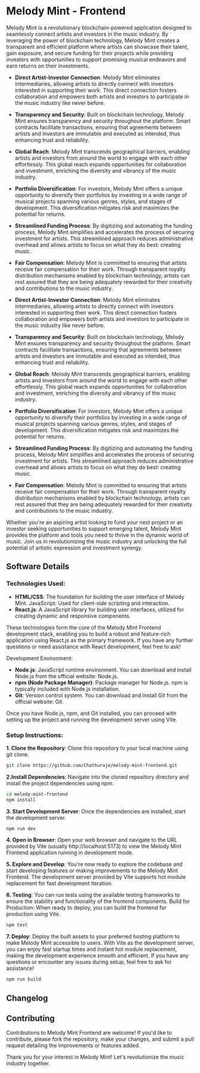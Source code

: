 # Melody Mint - Frontend

Melody Mint is a revolutionary blockchain-powered application designed to seamlessly connect artists and investors in the music industry. By leveraging the power of blockchain technology, Melody Mint creates a transparent and efficient platform where artists can showcase their talent, gain exposure, and secure funding for their projects while providing investors with opportunities to support promising musical endeavors and earn returns on their investments.

- **Direct Artist-Investor Connection**: Melody Mint eliminates intermediaries, allowing artists to directly connect with investors interested in supporting their work. This direct connection fosters collaboration and empowers both artists and investors to participate in the music industry like never before.

- **Transparency and Security**: Built on blockchain technology, Melody Mint ensures transparency and security throughout the platform. Smart contracts facilitate transactions, ensuring that agreements between artists and investors are immutable and executed as intended, thus enhancing trust and reliability.

- **Global Reach**: Melody Mint transcends geographical barriers, enabling artists and investors from around the world to engage with each other effortlessly. This global reach expands opportunities for collaboration and investment, enriching the diversity and vibrancy of the music industry.

- **Portfolio Diversification**: For investors, Melody Mint offers a unique opportunity to diversify their portfolios by investing in a wide range of musical projects spanning various genres, styles, and stages of development. This diversification mitigates risk and maximizes the potential for returns.

- **Streamlined Funding Process**: By digitizing and automating the funding process, Melody Mint simplifies and accelerates the process of securing investment for artists. This streamlined approach reduces administrative overhead and allows artists to focus on what they do best: creating music.

- **Fair Compensation**: Melody Mint is committed to ensuring that artists receive fair compensation for their work. Through transparent royalty distribution mechanisms enabled by blockchain technology, artists can rest assured that they are being adequately rewarded for their creativity and contributions to the music industry.

- **Direct Artist-Investor Connection**: Melody Mint eliminates intermediaries, allowing artists to directly connect with investors interested in supporting their work. This direct connection fosters collaboration and empowers both artists and investors to participate in the music industry like never before.

- **Transparency and Security**: Built on blockchain technology, Melody Mint ensures transparency and security throughout the platform. Smart contracts facilitate transactions, ensuring that agreements between artists and investors are immutable and executed as intended, thus enhancing trust and reliability.

- **Global Reach**: Melody Mint transcends geographical barriers, enabling artists and investors from around the world to engage with each other effortlessly. This global reach expands opportunities for collaboration and investment, enriching the diversity and vibrancy of the music industry.

- **Portfolio Diversification**: For investors, Melody Mint offers a unique opportunity to diversify their portfolios by investing in a wide range of musical projects spanning various genres, styles, and stages of development. This diversification mitigates risk and maximizes the potential for returns.

- **Streamlined Funding Process**: By digitizing and automating the funding process, Melody Mint simplifies and accelerates the process of securing investment for artists. This streamlined approach reduces administrative overhead and allows artists to focus on what they do best: creating music.

- **Fair Compensation**: Melody Mint is committed to ensuring that artists receive fair compensation for their work. Through transparent royalty distribution mechanisms enabled by blockchain technology, artists can rest assured that they are being adequately rewarded for their creativity and contributions to the music industry.

Whether you're an aspiring artist looking to fund your next project or an investor seeking opportunities to support emerging talent, Melody Mint provides the platform and tools you need to thrive in the dynamic world of music. Join us in revolutionizing the music industry and unlocking the full potential of artistic expression and investment synergy.

## Software Details

### Technologies Used:

- **HTML/CSS**: The foundation for building the user interface of Melody Mint.
  JavaScript: Used for client-side scripting and interaction.
- **React.js**: A JavaScript library for building user interfaces, utilized for creating dynamic and responsive components.

These technologies form the core of the Melody Mint Frontend development stack, enabling you to build a robust and feature-rich application using React.js as the primary framework. If you have any further questions or need assistance with React development, feel free to ask!

Development Environment:

- **Node.js**: JavaScript runtime environment. You can download and install Node.js from the official website: Node.js.
- **npm (Node Package Manager)**: Package manager for Node.js. npm is typically included with Node.js installation.
- **Git**: Version control system. You can download and install Git from the official website: Git.

Once you have Node.js, npm, and Git installed, you can proceed with setting up the project and running the development server using Vite.

### Setup Instructions:

**1. Clone the Repository**: Clone this repository to your local machine using git clone.

```bash
git clone https://github.com/Chathuraje/melody-mint-frontend.git
```

**2.Install Dependencies**: Navigate into the cloned repository directory and install the project dependencies using npm.

```bash
cd melody-mint-frontend
npm install
```

**3. Start Development Server**: Once the dependencies are installed, start the development server.

```bash
npm run dev
```

**4. Open in Browser**: Open your web browser and navigate to the URL provided by Vite (usually http://localhost:5173) to view the Melody Mint Frontend application running in development mode.

**5. Explore and Develop**: You're now ready to explore the codebase and start developing features or making improvements to the Melody Mint Frontend. The development server provided by Vite supports hot module replacement for fast development iteration.

**6. Testing**: You can run tests using the available testing frameworks to ensure the stability and functionality of the frontend components.
Build for Production: When ready to deploy, you can build the frontend for production using Vite.

```bash
npm test
```

**7. Deploy**: Deploy the built assets to your preferred hosting platform to make Melody Mint accessible to users.
With Vite as the development server, you can enjoy fast startup times and instant hot module replacement, making the development experience smooth and efficient. If you have any questions or encounter any issues during setup, feel free to ask for assistance!

```bash
npm run build
```

## Changelog

## Contributing

Contributions to Melody Mint Frontend are welcome! If you'd like to contribute, please fork the repository, make your changes, and submit a pull request detailing the improvements or features added.

Thank you for your interest in Melody Mint! Let's revolutionize the music industry together.
